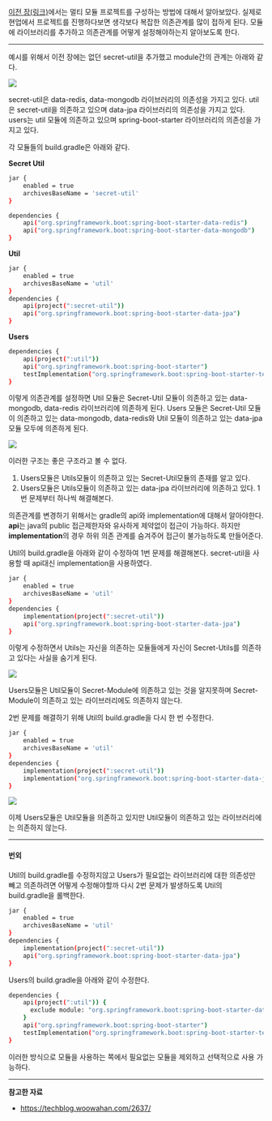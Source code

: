 [이전 장(링크)](https://imprint.tistory.com/206)에서는 멀티 모듈 프로젝트를 구성하는 방법에 대해서 알아보았다.
실제로 현업에서 프로젝트를 진행하다보면 생각보다 복잡한 의존관계를 많이 접하게 된다.
모듈에 라이브러리를 추가하고 의존관계를 어떻게 설정해야하는지 알아보도록 한다.

---

예시를 위해서 이전 장에는 없던 secret-util을 추가했고 module간의 관계는 아래와 같다.

![](multi_module_library_image/module-depedencies.png)

secret-util은 data-redis, data-mongodb 라이브러리의 의존성을 가지고 있다.
util은 secret-util을 의존하고 있으며 data-jpa 라이브러리의 의존성을 가지고 있다.
users는 util 모듈에 의존하고 있으며 spring-boot-starter 라이브러리의 의존성을 가지고 있다.

각 모듈들의 build.gradle은 아래와 같다.

**Secret Util**
```bash
jar {
    enabled = true
    archivesBaseName = 'secret-util'
}

dependencies {
    api("org.springframework.boot:spring-boot-starter-data-redis")
    api("org.springframework.boot:spring-boot-starter-data-mongodb")
}
```

**Util**
```bash
jar {
    enabled = true
    archivesBaseName = 'util'
}
dependencies {
    api(project(":secret-util"))
    api("org.springframework.boot:spring-boot-starter-data-jpa")
}
```

**Users**
```bash
dependencies {
    api(project(":util"))
    api("org.springframework.boot:spring-boot-starter")
    testImplementation("org.springframework.boot:spring-boot-starter-test")
}
```

이렇게 의존관계를 설정하면 Util 모듈은 Secret-Util 모듈이 의존하고 있는 data-mongodb, data-redis 라이브러리에 의존하게 된다.
Users 모듈은 Secret-Util 모듈이 의존하고 있는 data-mongodb, data-redis와 Util 모듈이 의존하고 있는 data-jpa 모듈 모두에 의존하게 된다.

![](multi_module_library_image/non-retrict.png)

이러한 구조는 좋은 구조라고 볼 수 없다.
1. Users모듈은 Utils모듈이 의존하고 있는 Secret-Util모듈의 존재를 알고 있다.
2. Users모듈은 Utils모듈이 의존하고 있는 data-jpa 라이브러리에 의존하고 있다.
1번 문제부터 하나씩 해결해본다.

의존관계를 변경하기 위해서는 gradle의 api와 implementation에 대해서 알아야한다.
**api**는 java의 public 접근제한자와 유사하게 제약없이 접근이 가능하다.
하지만 **implementation**의 경우 하위 의존 관계를 숨겨주어 접근이 불가능하도록 만들어준다.

Util의 build.gradle을 아래와 같이 수정하여 1번 문제를 해결해본다.
secret-util을 사용할 때 api대신 implementation을 사용하였다.

```bash
jar {
    enabled = true
    archivesBaseName = 'util'
}
dependencies {
    implementation(project(":secret-util"))
    api("org.springframework.boot:spring-boot-starter-data-jpa")
}
```

이렇게 수정하면서 Utils는 자신을 의존하는 모듈들에게 자신이 Secret-Utils를 의존하고 있다는 사실을 숨기게 된다.

![](multi_module_library_image/hide-secret-module.png)

Users모듈은 Util모듈이 Secret-Module에 의존하고 있는 것을 알지못하며 Secret-Module이 의존하고 있는 라이브러리에도 의존하지 않는다.

2번 문제를 해결하기 위해 Util의 build.gradle을 다시 한 번 수정한다.

```bash
jar {
    enabled = true
    archivesBaseName = 'util'
}
dependencies {
    implementation(project(":secret-util"))
    implementation("org.springframework.boot:spring-boot-starter-data-jpa")
}
```

![](multi_module_library_image/hide-util-module-dependency.png)

이제 Users모듈은 Util모듈을 의존하고 있지만 Util모듈이 의존하고 있는 라이브러리에는 의존하지 않는다.

---

#### 번외

Util의 build.gradle를 수정하지않고 Users가 필요없는 라이브러리에 대한 의존성만 빼고 의존하려면 어떻게 수정해야할까
다시 2번 문제가 발생하도록 Util의 build.gradle을 롤백한다.

```bash
jar {
    enabled = true
    archivesBaseName = 'util'
}
dependencies {
    implementation(project(":secret-util"))
    api("org.springframework.boot:spring-boot-starter-data-jpa")
}
```

Users의 build.gradle을 아래와 같이 수정한다.

```bash
dependencies {
    api(project(":util")) {
      exclude module: "org.springframework.boot:spring-boot-starter-data-jpa"
    }
    api("org.springframework.boot:spring-boot-starter")
    testImplementation("org.springframework.boot:spring-boot-starter-test")
}
```

이러한 방식으로 모듈을 사용하는 쪽에서 필요없는 모듈을 제외하고 선택적으로 사용 가능하다.

---

**참고한 자료**
- https://techblog.woowahan.com/2637/